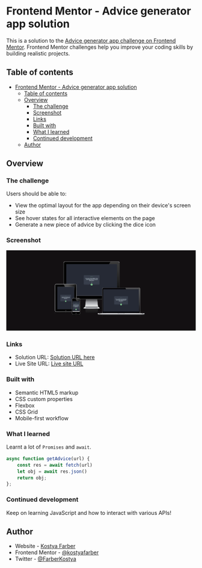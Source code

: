 # Frontend Mentor - Advice generator app solution

This is a solution to the [Advice generator app challenge on Frontend Mentor](https://www.frontendmentor.io/challenges/advice-generator-app-QdUG-13db). Frontend Mentor challenges help you improve your coding skills by building realistic projects.

## Table of contents

- [Frontend Mentor - Advice generator app solution](#frontend-mentor---advice-generator-app-solution)
  - [Table of contents](#table-of-contents)
  - [Overview](#overview)
    - [The challenge](#the-challenge)
    - [Screenshot](#screenshot)
    - [Links](#links)
    - [Built with](#built-with)
    - [What I learned](#what-i-learned)
    - [Continued development](#continued-development)
  - [Author](#author)

## Overview

### The challenge

Users should be able to:

- View the optimal layout for the app depending on their device's screen size
- See hover states for all interactive elements on the page
- Generate a new piece of advice by clicking the dice icon

### Screenshot

![](images/advice-screenshot.png)

### Links

- Solution URL: [Solution URL here](https://github.com/kostyafarber/front-end-practice/tree/main/advice-generator-app-main)
- Live Site URL: [Live site URL](https://lighthearted-jelly-3b8d46.netlify.app/)

### Built with

- Semantic HTML5 markup
- CSS custom properties
- Flexbox
- CSS Grid
- Mobile-first workflow

### What I learned

Learnt a lot of `Promises` and `await`.

```js
async function getAdvice(url) {
    const res = await fetch(url)
    let obj = await res.json()
    return obj;
};
```

### Continued development

Keep on learning JavaScript and how to interact with various APIs!

## Author

- Website - [Kostya Farber](https://kostyafarber.github.io/)
- Frontend Mentor - [@kostyafarber](https://www.frontendmentor.io/profile/kostyafarber)
- Twitter - [@FarberKostya](https://www.twitter.com/FarberKostya)

